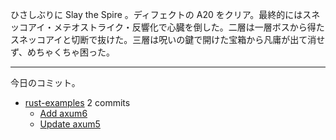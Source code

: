 ひさしぶりに Slay the Spire 。ディフェクトの A20 をクリア。最終的にはスネッコアイ・メテオストライク・反響化で心臓を倒した。二層は一層ボスから得たスネッコアイと切断で抜けた。三層は呪いの鍵で開けた宝箱から凡庸が出て消せず、めちゃくちゃ困った。

---

今日のコミット。

- [rust-examples](https://github.com/bouzuya/rust-examples) 2 commits
  - [Add axum6](https://github.com/bouzuya/rust-examples/commit/ae717abc30aa2844cfc5340fb31e6afd457454d4)
  - [Update axum5](https://github.com/bouzuya/rust-examples/commit/cd5c2f0a7bbced597482b8d1a94b2bbd6bbe472a)

